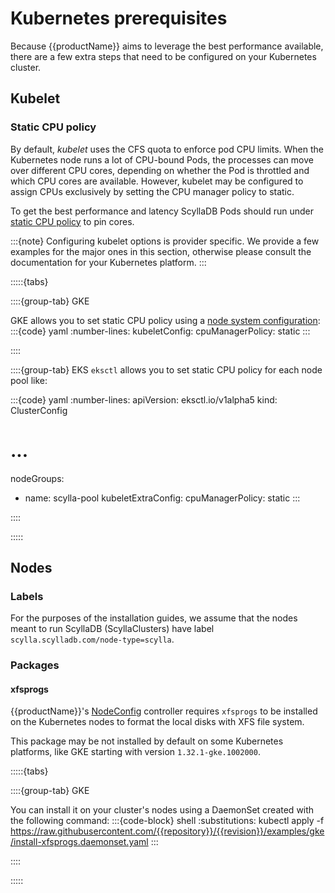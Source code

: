 # Kubernetes prerequisites

Because {{productName}} aims to leverage the best performance available, there are a few extra steps that need to be configured on your Kubernetes cluster.

## Kubelet

### Static CPU policy

By default, *kubelet* uses the CFS quota to enforce pod CPU limits.
When the Kubernetes node runs a lot of CPU-bound Pods, the processes can move over different CPU cores, depending on whether the Pod is throttled and which CPU cores are available.
However, kubelet may be configured to assign CPUs exclusively by setting the CPU manager policy to static.

To get the best performance and latency ScyllaDB Pods should run under [static CPU policy](https://kubernetes.io/docs/tasks/administer-cluster/cpu-management-policies/#static-policy) to pin cores.

:::{note}
Configuring kubelet options is provider specific.
We provide a few examples for the major ones in this section, otherwise please consult the documentation for your Kubernetes platform.
:::

:::::{tabs}

::::{group-tab} GKE

GKE allows you to set static CPU policy using a [node system configuration](https://cloud.google.com/kubernetes-engine/docs/how-to/node-system-config):
:::{code} yaml
:number-lines:
kubeletConfig:
  cpuManagerPolicy: static
:::

::::

::::{group-tab} EKS
`eksctl` allows you to set static CPU policy for each node pool like:

:::{code} yaml
:number-lines:
apiVersion: eksctl.io/v1alpha5
kind: ClusterConfig
# ...
nodeGroups:
- name: scylla-pool
  kubeletExtraConfig:
    cpuManagerPolicy: static
:::

::::

:::::

## Nodes

### Labels

For the purposes of the installation guides, we assume that the nodes meant to run ScyllaDB (ScyllaClusters) have label `scylla.scylladb.com/node-type=scylla`.

### Packages

#### xfsprogs

{{productName}}'s [NodeConfig](../resources/nodeconfigs.md) controller requires `xfsprogs` to be installed on the Kubernetes
nodes to format the local disks with XFS file system.

This package may be not installed by default on some Kubernetes platforms, like GKE starting with version `1.32.1-gke.1002000`.

:::::{tabs}

::::{group-tab} GKE

You can install it on your cluster's nodes using a DaemonSet created with the following command:
:::{code-block} shell
:substitutions:
kubectl apply -f https://raw.githubusercontent.com/{{repository}}/{{revision}}/examples/gke/install-xfsprogs.daemonset.yaml
:::

::::

:::::

